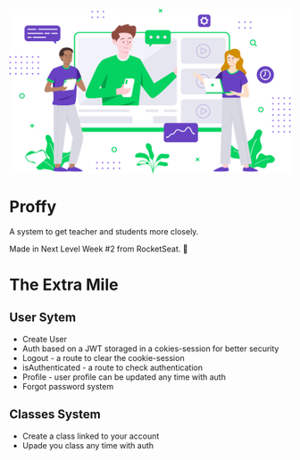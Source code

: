 ![Proffy](/web/src/assets/images/landing.svg)

# Proffy

A system to get teacher and students more closely.

Made in Next Level Week #2 from RocketSeat. :rocket:


# The Extra Mile

## User Sytem
- Create User
- Auth based on a JWT storaged in a cokies-session for better security
- Logout - a route to clear the cookie-session
- isAuthenticated - a route to check authentication
- Profile - user profile can be updated any time with auth
- Forgot password system

## Classes System

- Create a class linked to your account
- Upade you class any time with auth

